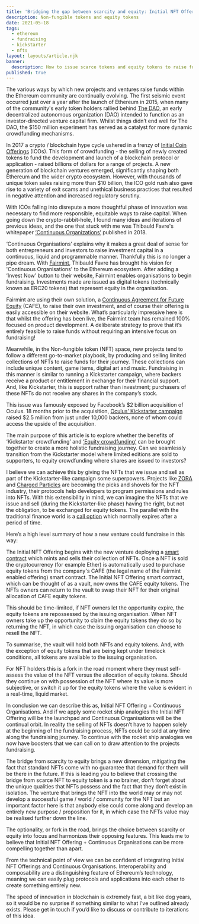 ```yaml
---
title: 'Bridging the gap between scarcity and equity: Initial NFT Offerings'
description: Non-fungible tokens and equity tokens
date: 2021-05-18
tags:
  - ethereum
  - fundraising
  - kickstarter
  - nfts
layout: layouts/article.njk
banner:
  description: How to issue scarce tokens and equity tokens to raise funds for NFT projects
published: true
---
```

The various ways by which new projects and ventures raise funds within the Ethereum community are continually evolving. The first seismic event occurred just over a year after the launch of Ethereum in 2015, when many of the community's early token holders rallied behind [The DAO](https://www.gemini.com/cryptopedia/the-dao-hack-makerdao), an early decentralized autonomous organization (DAO) intended to function as an investor-directed venture capital firm. Whilst things didn’t end well for The DAO, the $150 million experiment has served as a catalyst for more dynamic crowdfunding mechanisms.

In 2017 a crypto / blockchain hype cycle ushered in a frenzy of [Initial Coin Offerings](https://www.sec.gov/ICO) (ICOs). This form of crowdfunding - the selling of newly created tokens to fund the development and launch of a blockchain protocol or application - raised billions of dollars for a range of projects. A new generation of blockchain ventures emerged, significantly shaping both Ethereum and the wider crypto ecosystem. However, with thousands of unique token sales raising more than $10 billion, the ICO gold rush also gave rise to a variety of exit scams and unethical business practices that resulted in negative attention and increased regulatory scrutiny.

With ICOs falling into disrepute a more thoughtful phase of innovation was necessary to find more responsible, equitable ways to raise capital. When going down the crypto-rabbit-hole, I found many ideas and iterations of previous ideas, and the one that stuck with me was Thibauld Favre's whitepaper [‘Continuous Organizations’](https://hackernoon.com/introducing-continuous-organizations-22ad9d1f63b7) published in 2018.

‘Continuous Organisations’ explains why it makes a great deal of sense for both entrepreneurs and investors to raise investment capital in a continuous, liquid and programmable manner. Thankfully this is no longer a pipe dream. With [Fairmint](https://fairmint.co/), Thibauld Favre has brought his vision for 'Continuous Organisations' to the Ethereum ecosystem. After adding a ‘Invest Now’ button to their website, Fairmint enables organisations to begin fundraising. Investments made are issued as digital tokens (technically known as ERC20 tokens) that represent equity in the organisation.

Fairmint are using their own solution, a [Continuous Agreement for Future Equity](https://fairmint.co/cafe-continuous-agreement-for-future-equity) (CAFE), to raise their own investment, and of course their offering is easily accessible on their website. What’s particularly impressive here is that whilst the offering has been live, the Fairmint team has remained 100% focused on product development. A deliberate strategy to prove that it’s entirely feasible to raise funds without requiring an intensive focus on fundraising!

Meanwhile, in the Non-fungible token (NFT) space, new projects tend to follow a different go-to-market playbook, by producing and selling limited collections of NFTs to raise funds for their journey. These collections can include unique content, game items, digital art and music. Fundraising in this manner is similar to running a Kickstarter campaign, where backers receive a product or entitlement in exchange for their financial support. And, like Kickstarter, this is support rather than investment; purchasers of these NFTs do not receive any shares in the company’s stock. 

This issue was famously exposed by Facebook’s $2 billion acquisition of Oculus. 18 months prior to the acquisition, [Oculus’ Kickstarter campaign](https://www.kickstarter.com/projects/1523379957/oculus-rift-step-into-the-game) raised $2.5 million from just under 10,000 backers, none of whom could access the upside of the acquisition.

The main purpose of this article is to explore whether the benefits of ‘Kickstarter crowdfunding’ and [‘Equity crowdfunding’](https://www.forbes.com/sites/howardmarks/2018/12/19/what-is-equity-crowdfunding/) can be brought together to create a more holistic fundraising journey. Can we seamlessly transition from the Kickstarter model where limited editions are sold to supporters, to equity crowdfunding where shares are issued to investors?

I believe we can achieve this by giving the NFTs that we issue and sell as part of the Kickstarter-like campaign some superpowers. Projects like [ZORA](https://zora.co/manifesto) and [Charged Particles](https://charged.fi/) are becoming the picks and shovels for the NFT industry, their protocols help developers to program permissions and rules into NFTs. With this extensibility in mind, we can imagine the NFTs that we issue and sell (during the Kickstarter-like phase) having the right, but not the obligation, to be exchanged for equity tokens. The parallel with the traditional finance world is a [call option](https://corporatefinanceinstitute.com/resources/knowledge/trading-investing/call-option/) which normally expires after a period of time.

Here’s a high level summary of how a new venture could fundraise in this way:

The Initial NFT Offering begins with the new venture deploying a [smart contract](https://ethereum.org/en/developers/docs/smart-contracts/) which mints and sells their collection of NFTs. Once a NFT is sold the cryptocurrency (for example Ether) is automatically used to purchase equity tokens from the company's CAFE (the legal name of the Fairmint enabled offering) smart contract. The Initial NFT Offering smart contract, which can be thought of as a vault, now owns the CAFE equity tokens. The NFTs owners can return to the vault to swap their NFT for their original allocation of CAFE equity tokens.

This should be time-limited, if NFT owners let the opportunity expire, the equity tokens are repossessed by the issuing organisation. When NFT owners take up the opportunity to claim the equity tokens they do so by returning the NFT, in which case the issuing organisation can choose to resell the NFT.

To summarise, the vault will hold both NFTs and equity tokens. And, with the exception of equity tokens that are being kept under timelock conditions, all tokens are available to the issuing organisation.

For NFT holders this is a fork in the road moment where they must self-assess the value of the NFT versus the allocation of equity tokens. Should they continue on with possession of the NFT where its value is more subjective, or switch it up for the equity tokens where the value is evident in a real-time, liquid market.

In conclusion we can describe this as, Initial NFT Offering + Continuous Organisations. And if we apply some rocket ship analogies the Initial NFT Offering will be the launchpad and Continuous Organisations will be the continual orbit. In reality the selling of NFTs doesn’t have to happen solely at the beginning of the fundraising process, NFTs could be sold at any time along the fundraising journey. To continue with the rocket ship analogies we now have boosters that we can call on to draw attention to the projects fundraising.

The bridge from scarcity to equity brings a new dimension, mitigating the fact that standard NFTs come with no guarantee that demand for them will be there in the future. If this is leading you to believe that crossing the bridge from scarce NFT to equity token is a no brainer, don’t forget about the unique qualities that NFTs possess and the fact that they don’t exist in isolation. The venture that brings the NFT into the world may or may not develop a successful game / world / community for the NFT but an important factor here is that anybody else could come along and develop an entirely new purpose / proposition for it, in which case the NFTs value may be realised further down the line.

The optionality, or fork in the road, brings the choice between scarcity or equity into focus and harmonizes their opposing features. This leads me to believe that Initial NFT Offering + Continuous Organisations can be more compelling together than apart.

From the technical point of view we can be confident of integrating Initial NFT Offerings and Continuous Organisations. Interoperability and composability are a distinguishing feature of Ethereum’s technology, meaning we can easily plug protocols and applications into each other to create something entirely new.

The speed of innovation in blockchain is extremely fast, a bit like dog years, so it would be no surprise if something similar to what I’ve outlined already exists. Please get in touch if you’d like to discuss or contribute to iterations of this idea.

